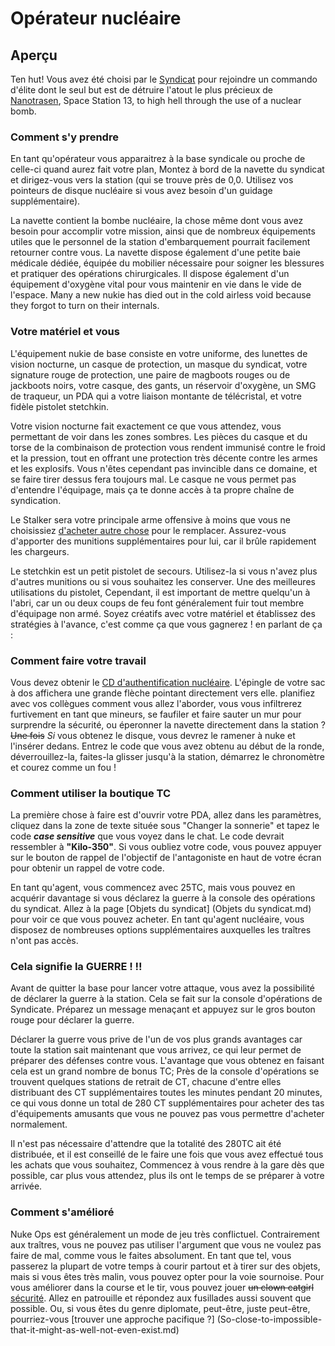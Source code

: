 # Opérateur nucléaire

## Aperçu


Ten hut! Vous avez été choisi par le [Syndicat](Groupes.md) pour rejoindre un commando d'élite dont le seul but est de détruire l'atout le plus précieux de [Nanotrasen](Groupes.md), Space Station 13, to high hell through the use of a nuclear bomb.


### Comment s'y prendre

En tant qu'opérateur vous apparaitrez à la base syndicale ou proche de celle-ci quand aurez fait votre plan,  Montez à bord de la navette du syndicat et dirigez-vous vers la station (qui se trouve près de 0,0. Utilisez vos pointeurs de disque nucléaire si vous avez besoin d'un guidage supplémentaire).

La navette contient la bombe nucléaire, la chose même dont vous avez besoin pour accomplir votre mission, ainsi que de nombreux équipements utiles que le personnel de la station d'embarquement pourrait facilement retourner contre vous. La navette dispose également d'une petite baie médicale dédiée, équipée du mobilier nécessaire pour soigner les blessures et pratiquer des opérations chirurgicales. Il dispose également d'un équipement d'oxygène vital pour vous maintenir en vie dans le vide de l'espace. Many a new nukie has died out in the cold airless void because they forgot to turn on their internals.

### Votre matériel et vous

L'équipement nukie de base consiste en votre uniforme, des lunettes de vision nocturne, un casque de protection, un masque du syndicat, votre signature rouge de protection, une paire de magboots rouges ou de jackboots noirs, votre casque, des gants, un réservoir d'oxygène, un SMG de traqueur, un PDA qui a votre liaison montante de télécristal, et votre fidèle pistolet stetchkin.

Votre vision nocturne fait exactement ce que vous attendez, vous permettant de voir dans les zones sombres. Les pièces du casque et du torse de la combinaison de protection vous rendent immunisé contre le froid et la pression, tout en offrant une protection très décente contre les armes et les explosifs. Vous n'êtes cependant pas invincible dans ce domaine, et se faire tirer dessus fera toujours mal. Le casque ne vous permet pas d'entendre l'équipage, mais ça te donne accès à ta propre chaîne de syndication.

Le Stalker sera votre principale arme offensive à moins que vous ne choisissiez [d'acheter autre chose](Syndicate-Items.md) pour le remplacer. Assurez-vous d'apporter des munitions supplémentaires pour lui, car il brûle rapidement les chargeurs.

Le stetchkin est un petit pistolet de secours. Utilisez-la si vous n'avez plus d'autres munitions ou si vous souhaitez les conserver. Une des meilleures utilisations du pistolet, Cependant, il est important de mettre quelqu'un à l'abri, car un ou deux coups de feu font généralement fuir tout membre d'équipage non armé. Soyez créatifs avec votre matériel et établissez des stratégies à l'avance, c'est comme ça que vous gagnerez ! en parlant de ça :

### Comment faire votre travail

Vous devez obtenir le [CD d'authentification nucléaire](Nuclear-Authentication-Disk.md). L'épingle de votre sac à dos affichera une grande flèche pointant directement vers elle. planifiez avec vos collègues comment vous allez l'aborder, vous vous infiltrerez furtivement en tant que mineurs, se faufiler et faire sauter un mur pour surprendre la sécurité, ou éperonner la navette directement dans la station ? <s>Une fois</s> *Si* vous obtenez le disque, vous devrez le ramener à nuke et l'insérer dedans. Entrez le code que vous avez obtenu au début de la ronde, déverrouillez-la, faites-la glisser jusqu'à la station, démarrez le chronomètre et courez comme un fou !

### Comment utiliser la boutique TC

La première chose à faire est d'ouvrir votre PDA, allez dans les paramètres, cliquez dans la zone de texte située sous "Changer la sonnerie" et tapez le code ***case sensitive*** que vous voyez dans le chat. Le code devrait ressembler à **"Kilo-350"**. Si vous oubliez votre code, vous pouvez appuyer sur le bouton de rappel de l'objectif de l'antagoniste en haut de votre écran pour obtenir un rappel de votre code.

En tant qu'agent, vous commencez avec 25TC, mais vous pouvez en acquérir davantage si vous déclarez la guerre à la console des opérations du syndicat. Allez à la page [Objets du syndicat] (Objets du syndicat.md) pour voir ce que vous pouvez acheter. En tant qu'agent nucléaire, vous disposez de nombreuses options supplémentaires auxquelles les traîtres n'ont pas accès.

### Cela signifie la GUERRE ! !!

Avant de quitter la base pour lancer votre attaque, vous avez la possibilité de déclarer la guerre à la station. Cela se fait sur la console d'opérations de Syndicate. Préparez un message menaçant et appuyez sur le gros bouton rouge pour déclarer la guerre.

Déclarer la guerre vous prive de l'un de vos plus grands avantages car toute la station sait maintenant que vous arrivez, ce qui leur permet de préparer des défenses contre vous. L'avantage que vous obtenez en faisant cela est un grand nombre de bonus TC; Près de la console d'opérations se trouvent quelques stations de retrait de CT, chacune d'entre elles distribuant des CT supplémentaires toutes les minutes pendant 20 minutes, ce qui vous donne un total de 280 CT supplémentaires pour acheter des tas d'équipements amusants que vous ne pouvez pas vous permettre d'acheter normalement.

Il n'est pas nécessaire d'attendre que la totalité des 280TC ait été distribuée, et il est conseillé de le faire une fois que vous avez effectué tous les achats que vous souhaitez, Commencez à vous rendre à la gare dès que possible, car plus vous attendez, plus ils ont le temps de se préparer à votre arrivée.

### Comment s'amélioré

Nuke Ops est généralement un mode de jeu très conflictuel. Contrairement aux traîtres, vous ne pouvez pas utiliser l'argument que vous ne voulez pas faire de mal, comme vous le faites absolument. En tant que tel, vous passerez la plupart de votre temps à courir partout et à tirer sur des objets, mais si vous êtes très malin, vous pouvez opter pour la voie sournoise. Pour vous améliorer dans la course et le tir, vous pouvez jouer <s>un clown catgirl</s> [sécurité](Security-Officer.md). Allez en patrouille et répondez aux fusillades aussi souvent que possible. Ou, si vous êtes du genre diplomate, peut-être, juste peut-être, pourriez-vous [trouver une approche pacifique ?] (So-close-to-impossible-that-it-might-as-well-not-even-exist.md)
